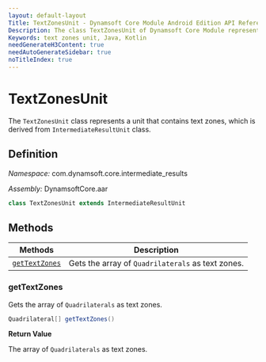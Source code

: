 ```yaml
---
layout: default-layout
Title: TextZonesUnit - Dynamsoft Core Module Android Edition API Reference
Description: The class TextZonesUnit of Dynamsoft Core Module represents a unit that contains text zones, which is derived from IntermediateResultUnit class.
Keywords: text zones unit, Java, Kotlin
needGenerateH3Content: true
needAutoGenerateSidebar: true
noTitleIndex: true
---
```


# TextZonesUnit

The `TextZonesUnit` class represents a unit that contains text zones, which is derived from `IntermediateResultUnit` class.

## Definition

*Namespace:* com.dynamsoft.core.intermediate_results

*Assembly:* DynamsoftCore.aar

```java
class TextZonesUnit extends IntermediateResultUnit
```

## Methods

| Methods | Description |
| ------- | ----------- |
| [`getTextZones`](#gettextzones) | Gets the array of `Quadrilaterals` as text zones. |

### getTextZones

Gets the array of `Quadrilaterals` as text zones.

```java
Quadrilateral[] getTextZones()
```

**Return Value**

The array of `Quadrilaterals` as text zones.